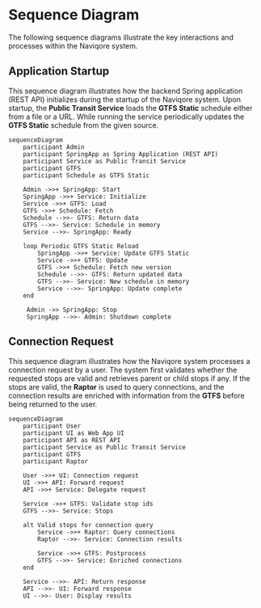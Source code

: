 # Sequence Diagram

The following sequence diagrams illustrate the key interactions and processes within the Naviqore system.

## Application Startup

This sequence diagram illustrates how the backend Spring application (REST API) initializes during the startup of the
Naviqore system. Upon startup, the **Public Transit Service** loads the **GTFS Static** schedule either from a file or a
URL. While running the service periodically updates the **GTFS Static** schedule from the given source.

```mermaid
sequenceDiagram
    participant Admin
    participant SpringApp as Spring Application (REST API)
    participant Service as Public Transit Service
    participant GTFS
    participant Schedule as GTFS Static

    Admin ->>+ SpringApp: Start
    SpringApp ->>+ Service: Initialize
    Service ->>+ GTFS: Load
    GTFS ->>+ Schedule: Fetch
    Schedule -->>- GTFS: Return data
    GTFS -->>- Service: Schedule in memory
    Service -->>- SpringApp: Ready

    loop Periodic GTFS Static Reload
        SpringApp ->>+ Service: Update GTFS Static
        Service ->>+ GTFS: Update
        GTFS ->>+ Schedule: Fetch new version
        Schedule -->>- GTFS: Return updated data
        GTFS -->>- Service: New schedule in memory
        Service -->>- SpringApp: Update complete
    end
   
     Admin ->> SpringApp: Stop
     SpringApp -->>- Admin: Shutdown complete

```

## Connection Request

This sequence diagram illustrates how the Naviqore system processes a connection request by a user. The system first
validates whether the requested stops are valid and retrieves parent or child stops if any. If the stops are valid,
the **Raptor** is used to query connections, and the connection results are enriched with information from the
**GTFS** before being returned to the user.

```mermaid
sequenceDiagram
    participant User
    participant UI as Web App UI
    participant API as REST API
    participant Service as Public Transit Service
    participant GTFS
    participant Raptor

    User ->>+ UI: Connection request
    UI ->>+ API: Forward request
    API ->>+ Service: Delegate request

    Service ->>+ GTFS: Validate stop ids
    GTFS -->>- Service: Stops

    alt Valid stops for connection query
        Service ->>+ Raptor: Query connections
        Raptor -->>- Service: Connection results
        
        Service ->>+ GTFS: Postprocess
        GTFS -->>- Service: Enriched connections
    end

    Service -->>- API: Return response
    API -->>- UI: Forward response
    UI -->>- User: Display results
```

